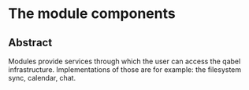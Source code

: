 # The module components
## Abstract

Modules provide services through which the user can access the qabel infrastructure. Implementations of those are for example: the filesystem sync, calendar, chat.